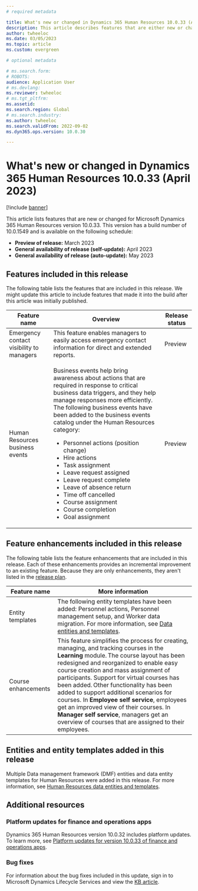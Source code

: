 ```yaml
---
# required metadata

title: What's new or changed in Dynamics 365 Human Resources 10.0.33 (April 2023)
description: This article describes features that are either new or changed in the Microsoft Dynamics 365 Human Resources version 10.0.33 preview release.
author: twheeloc
ms.date: 03/05/2023
ms.topic: article
ms.custom: evergreen

# optional metadata

# ms.search.form: 
# ROBOTS: 
audience: Application User
# ms.devlang: 
ms.reviewer: twheeloc
# ms.tgt_pltfrm: 
ms.assetid: 
ms.search.region: Global
# ms.search.industry: 
ms.author: twheeloc
ms.search.validFrom: 2022-09-02 
ms.dyn365.ops.version: 10.0.30

---
```


# What's new or changed in Dynamics 365 Human Resources 10.0.33 (April 2023)

[!include [banner](../../includes/preview-banner.md)]

This article lists features that are new or changed for Microsoft Dynamics 365 Human Resources version 10.0.33. This version has a build number of 10.0.1549 and is available on the following schedule:

- **Preview of release:** March 2023
- **General availability of release (self-update):** April 2023
- **General availability of release (auto-update):** May 2023

## Features included in this release

The following table lists the features that are included in this release. We might update this article to include features that made it into the build after this article was initially published.

| Feature name | Overview | Release status |
|----|----|----|
| Emergency contact visibility to managers | This feature enables managers to easily access emergency contact information for direct and extended reports. | Preview |
| Human Resources business events | <p>Business events help bring awareness about actions that are required in response to critical business data triggers, and they help manage responses more efficiently. The following business events have been added to the business events catalog under the Human Resources category:</p><ul><li>Personnel actions (position change)</li><li>Hire actions</li><li>Task assignment</li><li>Leave request assigned</li><li>Leave request complete</li><li>Leave of absence return</li><li>Time off cancelled</li><li>Course assignment</li><li>Course completion</li><li>Goal assignment</li></ul> | Preview |

## Feature enhancements included in this release

The following table lists the feature enhancements that are included in this release. Each of these enhancements provides an incremental improvement to an existing feature. Because they are only enhancements, they aren't listed in the [release plan](/dynamics365-release-plan/2021wave2/finance-operations/dynamics365-finance).

| Feature name | More information |
|--------------|------------------|
| Entity templates | The following entity templates have been added: Personnel actions, Personnel management setup, and Worker data migration. For more information, see [Data entities and templates](/human-resources/data-entity.md#data-entity-templates). |
| Course enhancements | This feature simplifies the process for creating, managing, and tracking courses in the **Learning** module. The course layout has been redesigned and reorganized to enable easy course creation and mass assignment of participants. Support for virtual courses has been added. Other functionality has been added to support additional scenarios for courses. In **Employee self service**, employees get an improved view of their courses. In **Manager self service**, managers get an overview of courses that are assigned to their employees. |

## Entities and entity templates added in this release

Multiple Data management framework (DMF) entities and data entity templates for Human Resources were added in this release. For more information, see [Human Resources data entities and templates](../../human-resources/data-entity.md).

## Additional resources

### Platform updates for finance and operations apps

Dynamics 365 Human Resources version 10.0.32 includes platform updates. To learn more, see [Platform updates for version 10.0.33 of finance and operations apps](../../fin-ops-core/dev-itpro/get-started/whats-new-platform-updates-10-0-33.md).

### Bug fixes

For information about the bug fixes included in this update, sign in to Microsoft Dynamics Lifecycle Services and view the [KB article](https://fix.lcs.dynamics.com/Issue/Details?bugId=795940).
